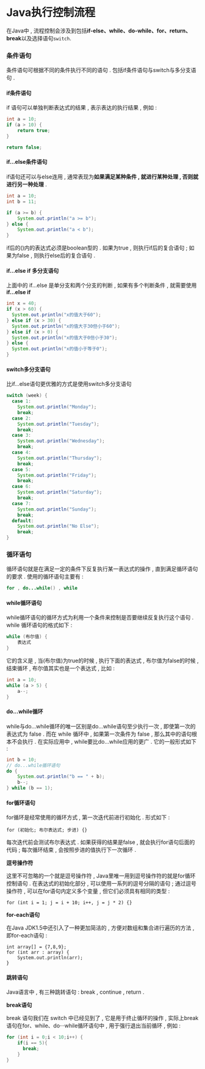 # Java执行控制流程

在Java中 , 流程控制会涉及到包括**if-else、while、do-while、for、return、break**以及选择语句`switch`.

### 条件语句

条件语句可根据不同的条件执行不同的语句 . 包括if条件语句与switch与多分支语句 .

#### if条件语句

if 语句可以单独判断表达式的结果 , 表示表达的执行结果 , 例如 :

```java
int a = 10;
if (a > 10) {
    return true;
}

return false;
```

#### if...else条件语句

if语句还可以与else连用 , 通常表现为**如果满足某种条件 , 就进行某种处理 , 否则就进行另一种处理** .

```java
int a = 10;
int b = 11;

if (a >= b) {
    System.out.println("a >= b");
} else {
    System.out.println("a < b");
}
```

if后的\(\)内的表达式必须是boolean型的 . 如果为true , 则执行if后的复合语句 ; 如果为false , 则执行else后的复合语句 .

#### if...else if 多分支语句

上面中的 if...else 是单分支和两个分支的判断 , 如果有多个判断条件 , 就需要使用**if...else if**

```java
int x = 40;
if (x > 60) {
  System.out.println("x的值大于60");
} else if (x > 30) {
  System.out.println("x的值大于30但小于60");
} else if (x > 0) {
  System.out.println("x的值大于0但小于30");
} else {
  System.out.println("x的值小于等于0");
}
```

#### switch多分支语句

比if...else语句更优雅的方式是使用switch多分支语句

```java
switch (week) {
  case 1:
    System.out.println("Monday");
    break;
  case 2:
    System.out.println("Tuesday");
    break;
  case 3:
    System.out.println("Wednesday");
    break;
  case 4:
    System.out.println("Thursday");
    break;
  case 5:
    System.out.println("Friday");
    break;
  case 6:
    System.out.println("Saturday");
    break;
  case 7:
    System.out.println("Sunday");
    break;
  default:
    System.out.println("No Else");
    break;
}
```

### 循环语句

循环语句就是在满足一定的条件下反复执行某一表达式的操作 , 直到满足循环语句的要求 . 使用的循环语句主要有 :

```java
for , do...while() , while
```

#### while循环语句

while循环语句的循环方式为利用一个条件来控制是否要继续反复执行这个语句 .  while 循环语句的格式如下 :

```java
while (布尔值) {
    表达式
}
```

它的含义是 , 当\(布尔值\)为true的时候 , 执行下面的表达式 , 布尔值为false的时候 , 结束循环 , 布尔值其实也是一个表达式 , 比如 :

```java
int a = 10;
while (a > 5) {
    a--;
}
```

#### do...while循环

while与do...while循环的唯一区别是do...while语句至少执行一次 , 即使第一次的表达式为 false . 而在 while 循环中 , 如果第一次条件为 false , 那么其中的语句根本不会执行 . 在实际应用中 , while要比do...while应用的更广 . 它的一般形式如下 :

```java
int b = 10;
// do...while循环语句
do {
    System.out.println("b == " + b);
    b--;
} while (b == 1);
```

#### for循环语句

for循环是经常使用的循环方式 , 第一次迭代前进行初始化 . 形式如下 :

```
for (初始化; 布尔表达式; 步进) {}
```

每次迭代前会测试布尔表达式 . 如果获得的结果是false , 就会执行for语句后面的代码 ; 每次循环结束 , 会按照步进的值执行下一次循环 .

**逗号操作符**

这里不可忽略的一个就是逗号操作符 , Java里唯一用到逗号操作符的就是for循环控制语句 . 在表达式的初始化部分 , 可以使用一系列的逗号分隔的语句 ; 通过逗号操作符 , 可以在for语句内定义多个变量 , 但它们必须具有相同的类型 :

```
for (int i = 1; j = i + 10; i++, j = j * 2) {}
```

**for-each语句**

在Java JDK1.5中还引入了一种更加简洁的 , 方便对数组和集合进行遍历的方法 , 即for-each语句 :

```
int array[] = {7,8,9};
for (int arr : array) {
    System.out.println(arr);
}
```

#### 跳转语句

Java语言中 , 有三种跳转语句 : break , continue , return . 

**break语句**

break 语句我们在 switch 中已经见到了 , 它是用于终止循环的操作 , 实际上break语句在for、while、do···while循环语句中 , 用于强行退出当前循环 , 例如 : 

```java
for (int i = 0;i < 10;i++) {
    if(i == 5){
      break;
    }
}
```



